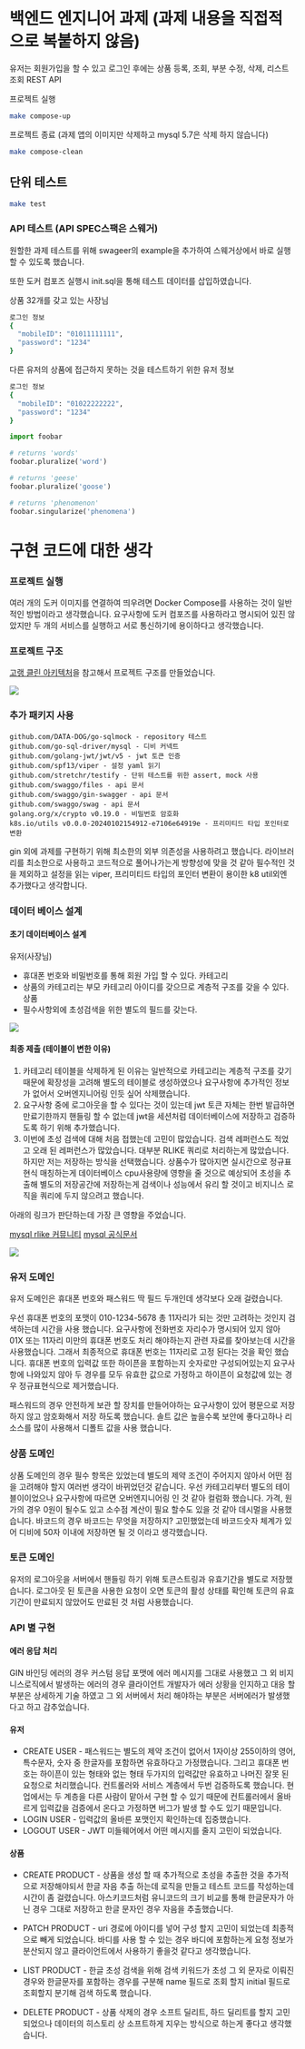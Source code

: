 # 백엔드 엔지니어 과제 (과제 내용을 직접적으로 복붙하지 않음)

유저는 회원가입을 할 수 있고 로그인 후에는 상품 등록, 조회, 부분 수정, 삭제, 리스트 조회 REST API

프로젝트 실행

```bash
make compose-up
```

프로젝트 종료 (과제 앱의 이미지만 삭제하고 mysql 5.7은 삭제 하지 않습니다)

```bash
make compose-clean
```

## 단위 테스트

```bash
make test
```

### API 테스트 (API SPEC스팩은 스웨거)

원할한 과제 테스트를 위해 swageer의 example을 추가하여 스웨거상에서 바로 실행 할 수 있도록 했습니다.

또한 도커 컴포즈 실행시 init.sql을 통해 테스트 데이터를 삽입하였습니다.

상품 32개를 갖고 있는 사장님
```bash
로그인 정보
{
  "mobileID": "01011111111",
  "password": "1234"
}
```

다른 유저의 상품에 접근하지 못하는 것을 테스트하기 위한 유저 정보
```bash
로그인 정보
{
  "mobileID": "01022222222",
  "password": "1234"
}
```


```python
import foobar

# returns 'words'
foobar.pluralize('word')

# returns 'geese'
foobar.pluralize('goose')

# returns 'phenomenon'
foobar.singularize('phenomena')
```
# 구현 코드에 대한 생각

### 프로젝트 실행

여러 개의 도커 이미지를 연결하여 띄우려면 Docker Compose를 사용하는 것이 일반적인 방법이라고 생각했습니다. 요구사항에 도커 컴포즈를 사용하라고 명시되어 있진 않았지만 두 개의 서비스를 실행하고 서로 통신하기에 용이하다고 생각했습니다.

### 프로젝트 구조

[고랭 클린 아키텍처](https://github.com/bxcodec/go-clean-arch)을 참고해서 프로젝트 구조를 만들었습니다.

![](https://velog.velcdn.com/images/jakdangers/post/87659488-6177-4e46-a793-1834abbd3e87/image.png)

### 추가 패키지 사용

	github.com/DATA-DOG/go-sqlmock - repository 테스트
	github.com/go-sql-driver/mysql - 디비 커넥트
	github.com/golang-jwt/jwt/v5 - jwt 토큰 인증
	github.com/spf13/viper - 설정 yaml 읽기
	github.com/stretchr/testify - 단위 테스트를 위한 assert, mock 사용
	github.com/swaggo/files - api 문서
	github.com/swaggo/gin-swagger - api 문서
	github.com/swaggo/swag - api 문서
	golang.org/x/crypto v0.19.0 - 비밀번호 암호화
	k8s.io/utils v0.0.0-20240102154912-e7106e64919e - 프리미티드 타입 포인터로 변환

gin 외에 과제를 구현하기 위해 최소한의 외부 의존성을 사용하려고 했습니다. 라이브러리를 최소한으로 사용하고 코드적으로 풀어나가는게 방향성에 맞을 것 같아
필수적인 것을 제외하고 설정을 읽는 viper, 프리미티드 타입의 포인터 변환이 용이한 k8 util외엔 추가했다고 생각합니다.

### 데이터 베이스 설계

#### 초기 데이터베이스 설계

유저(사장님)
- 휴대폰 번호와 비밀번호를 통해 회원 가입 할 수 있다.
카테고리
- 상품의 카테고리는 부모 카테고리 아이디를 갖으므로 계층적 구조를 갖을 수 있다.
상품
- 필수사항외에 초성검색을 위한 별도의 필드를 갖는다.
 

![](https://velog.velcdn.com/images/jakdangers/post/88d245ad-7e6d-4939-9a86-2f8a745ec5d8/image.png)

#### 최종 제출 (테이블이 변한 이유)

1. 카테고리 테이블을 삭제하게 된 이유는 일반적으로 카테고리는 계층적 구조를 갖기 때문에 확장성을 고려해 별도의 테이블로 생성하였으나 요구사항에 추가적인 정보가 없어서 오버엔지니어링 인듯 싶어 삭제했습니다.
2. 요구사항 중에 로그아웃을 할 수 있다는 것이 있는데 jwt 토큰 자체는 한번 발급하면 만료기한까지 핸들링 할 수 없는데 jwt을 세션처럼 데이터베이스에 저장하고 검증하도록 하기 위해 추가했습니다.
3. 이번에 초성 검색에 대해 처음 접했는데 고민이 많았습니다. 검색 레퍼런스도 적었고 오래 된 레퍼런스가 많았습니다. 대부분 RLIKE 쿼리로 처리하는게 많았습니다. 하지만 저는 저장하는 방식을 선택했습니다. 상품수가 많아지면 실시간으로 정규표현식 매칭하는게 데이터베이스 cpu사용량에 영향을 줄 것으로 예상되어 초성을 추출해 별도의 저장공간에 저장하는게 검색이나 성능에서 유리 할 것이고 비지니스 로직을 쿼리에 두지 않으려고 했습니다.

아래의 링크가 판단하는데 가장 큰 영향을 주었습니다.

[mysql rlike 커뮤니티](https://wetoz.kr/html/board.php?bo_table=tipntech&wr_id=67&sca=SQL&sfl=mb_id%2C1&stx=admin&sst=wr_nogood&sod=desc&sop=and&page=1)
[mysql 공식문서](https://dev.mysql.com/doc/refman/5.7/en/regexp.html)

![](https://velog.velcdn.com/images/jakdangers/post/8bb23dc7-9de9-404a-a2a1-23110608794a/image.png)

### 유저 도메인

유저 도메인은 휴대폰 번호와 패스워드 딱 필드 두개인데 생각보다 오래 걸렸습니다.

우선 휴대폰 번호의 포맷이 010-1234-5678 총 11자리가 되는 것만 고려하는 것인지 검색하는데 시간을 사용 했습니다. 요구사항에 전화번호 자리수가 명시되어 있지 않아 01X 또는 11자리 미만의 휴대폰 번호도 처리 해야하는지 관련 자료를 찾아보는데 시간을 사용했습니다.
그래서 최종적으로 휴대폰 번호는 11자리로 고정 된다는 것을 확인 했습니다.
휴대폰 번호의 입력값 또한 하이픈을 포함하는지 숫자로만 구성되어있는지 요구사항에 나와있지 않아 두 경우를 모두 유효한 값으로 가정하고 하이픈이 요청값에 있는 경우 정규표현식으로 제거했습니다.

패스워드의 경우 안전하게 보관 할 장치를 만들어야하는 요구사항이 있어 평문으로 저장하지 않고 암호화해서 저장 하도록 했습니다. 솔트 값은 높을수록 보안에 좋다고하나 리소스를 많이 사용해서 디폴트 값을 사용 했습니다.

### 상품 도메인

상품 도메인의 경우 필수 항목은 있었는데 별도의 제약 조건이 주어지지 않아서 어떤 점을 고려해야 할지 여러번 생각이 바뀌었던것 같습니다.
우선 카테고리부터 별도의 테이블이이었으나 요구사항에 따르면 오버엔지니어링 인 것 같아 컬럼화 했습니다.
가격, 원가의 경우 0원이 될수도 있고 소수점 계산이 필요 할수도 있을 것 같아 데시멀을 사용했습니다. 바코드의 경우 바코드는 무엇을 저장하지? 고민했었는데 바코드숫자 체계가 있어 디비에 50자 이내에 저장하면 될 것 이라고 생각했습니다.

### 토큰 도메인

유저의 로그아웃을 서버에서 핸들링 하기 위해 토큰스트링과 유효기간을 별도로 저장했습니다.
로그아웃 된 토큰을 사용한 요청이 오면 토큰의 활성 상태를 확인해 토큰의 유효기간이 만료되지 않았어도 만료된 것 처럼 사용했습니다.

### API 별 구현

#### 에러 응답 처리
GIN 바인딩 에러의 경우 커스텀 응답 포맷에 에러 메시지를 그대로 사용했고 그 외 비지니스로직에서 발생하는 에러의 경우 클라이언트 개발자가 에러 상황을 인지하고 대응 할 부분은 상세하게 기술 하였고 그 외 서버에서 처리 해야하는 부분은 서버에러가 발생했다고 하고 감추었습니다.

#### 유저
- CREATE USER - 패스워드는 별도의 제약 조건이 없어서 1자이상 255이하의 영어, 특수문자, 숫자 중 한글자를 포함하면 유효하다고 가정했습니다. 그리고 휴대폰 번호는 하이픈이 있는 형태와 없는 형태 두가지의 입력값만 유효하고 나머진 잘못 된 요청으로 처리했습니다.
컨트롤러와 서비스 계층에서 두번 검증하도록 했습니다. 현업에서는 두 계층을 다른 사람이 맡아서 구현 할 수 있기 때문에 컨트롤러에서 올바르게 입력값을 검증에서 온다고 가정하면 버그가 발생 할 수도 있기 때문입니다.
- LOGIN USER - 입력값의 올바른 포맷인지 확인하는데 집중했습니다.
- LOGOUT USER - JWT 미들웨어에서 어떤 메시지를 줄지 고민이 되었습니다.

#### 상품

- CREATE PRODUCT - 상품을 생성 할 때 추가적으로 초성을 추출한 것을 추가적으로 저장해야되서 한글 자음 추출 하는데 로직을 만들고 테스트 코드를 작성하는데 시간이 좀 걸렸습니다. 아스키코드처럼 유니코드의 크기 비교를 통해 한글문자가 아닌 경우 그대로 저장하고 한글 문자인 경우 자음을 추출했습니다.

- PATCH PRODUCT - uri 경로에 아이디를 넣어 구성 할지 고민이 되었는데 최종적으로 빼게 되었습니다. 바디를 사용 할 수 있는 경우 바디에 포함하는게 요청 정보가 분산되지 않고 클라이언트에서 사용하기 좋을것 같다고 생각했습니다.

- LIST PRODUCT - 한글 초성 검색을 위해 검색 키워드가 초성 그 외 문자로 이뤄진 경우와 한글문자를 포함하는 경우를 구분해
name 필드로 조회 할지 initial 필드로 조회할지 분기해 검색 하도록 했습니다.

- DELETE PRODUCT - 상품 삭제의 경우 소프트 딜리트, 하드 딜리트를 할지 고민 되었으나 데이터의 히스토리 상 소프트하게 지우는 방식으로 하는게 좋다고 생각했습니다.

